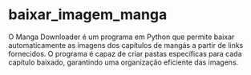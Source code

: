 # baixar_imagem_manga
O Manga Downloader é um programa em Python que permite baixar automaticamente as imagens dos capítulos de mangás a partir de links fornecidos. O programa é capaz de criar pastas específicas para cada capítulo baixado, garantindo uma organização eficiente das imagens.
